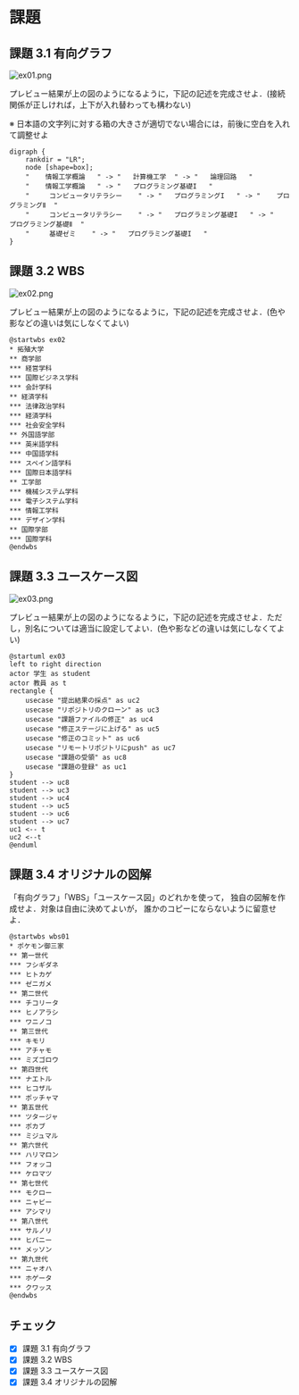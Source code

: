 # 課題

## 課題 3.1 有向グラフ

![ex01.png](ex01.png)

プレビュー結果が上の図のようになるように，下記の記述を完成させよ．(接続関係が正しければ，上下が入れ替わっても構わない)

※ 日本語の文字列に対する箱の大きさが適切でない場合には，前後に空白を入れて調整せよ

```graphviz
digraph {
    rankdir = "LR";
    node [shape=box];
    "    情報工学概論   " -> "   計算機工学  " -> "   論理回路   "
    "    情報工学概論   " -> "   プログラミング基礎I   "
    "     コンピュータリテラシー    " -> "   プログラミングI   " -> "    プログラミングⅡ  " 
    "     コンピュータリテラシー    " -> "   プログラミング基礎I   " -> "    プログラミング基礎Ⅱ  " 
    "     基礎ゼミ    " -> "   プログラミング基礎I   "
}
```

## 課題 3.2 WBS

![ex02.png](ex02.png)

プレビュー結果が上の図のようになるように，下記の記述を完成させよ．(色や影などの違いは気にしなくてよい)

```plantUML
@startwbs ex02
* 拓殖大学
** 商学部
*** 経営学科
*** 国際ビジネス学科
*** 会計学科
** 経済学科
*** 法律政治学科
*** 経済学科
*** 社会安全学科
** 外国語学部
*** 英米語学科
*** 中国語学科
*** スペイン語学科
*** 国際日本語学科
** 工学部
*** 機械システム学科
*** 電子システム学科
*** 情報工学科
*** デザイン学科
** 国際学部
*** 国際学科
@endwbs
```

## 課題 3.3 ユースケース図

![ex03.png](ex03.png)

プレビュー結果が上の図のようになるように，下記の記述を完成させよ．ただし，別名については適当に設定してよい．(色や影などの違いは気にしなくてよい)

```plantUML
@startuml ex03
left to right direction
actor 学生 as student
actor 教員 as t
rectangle {
    usecase "提出結果の採点" as uc2
    usecase "リポジトリのクローン" as uc3
    usecase "課題ファイルの修正" as uc4
    usecase "修正ステージに上げる" as uc5
    usecase "修正のコミット" as uc6
    usecase "リモートリポジトリにpush" as uc7
    usecase "課題の受領" as uc8
    usecase "課題の登録" as uc1
}
student --> uc8
student --> uc3
student --> uc4
student --> uc5
student --> uc6
student --> uc7
uc1 <-- t
uc2 <--t
@enduml
```

## 課題 3.4 オリジナルの図解

「有向グラフ」「WBS」「ユースケース図」のどれかを使って，
独自の図解を作成せよ．対象は自由に決めてよいが，
誰かのコピーにならないように留意せよ．

```plantUML
@startwbs wbs01
* ポケモン御三家
** 第一世代
*** フシギダネ
*** ヒトカゲ
*** ゼニガメ
** 第二世代
*** チコリータ
*** ヒノアラシ
*** ワニノコ
** 第三世代
*** キモリ
*** アチャモ
*** ミズゴロウ
** 第四世代
*** ナエトル
*** ヒコザル
*** ポッチャマ
** 第五世代
*** ツタージャ
*** ポカブ
*** ミジュマル
** 第六世代
*** ハリマロン
*** フォッコ
*** ケロマツ
** 第七世代
*** モクロー
*** ニャビー
*** アシマリ
** 第八世代
*** サルノリ
*** ヒバニー
*** メッソン
** 第九世代
*** ニャオハ
*** ホゲータ
*** クワッス
@endwbs
```


## チェック
- [x] 課題 3.1 有向グラフ
- [x] 課題 3.2 WBS
- [x] 課題 3.3 ユースケース図
- [x] 課題 3.4 オリジナルの図解
